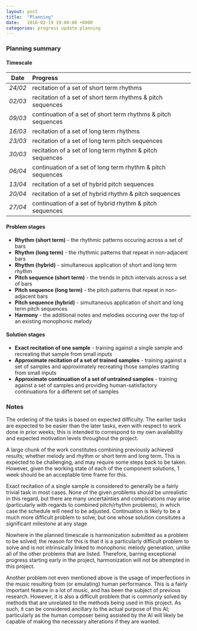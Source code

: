 ```yaml
---
layout: post
title:  "Planning"
date:   2016-02-19 19:00:00 +0000
categories: progress update planning
---
```

### Planning summary

#### Timescale

| Date    | Progress                                                      |
|---------|:--------------------------------------------------------------|
| *24/02* | recitation of a set of short term rhythms                     |
| *02/03* | recitation of a set of short term rhythms & pitch sequences   |
| *09/03* | continuation of a set of short term rhythms & pitch sequences |
| *16/03* | recitation of a set of long term rhythms                      |
| *23/03* | recitation of a set of long term pitch sequences              |
| *30/03* | recitation of a set of long term rhythm & pitch sequences     |
| *06/04* | continuation of a set of long term rhythm & pitch sequences   |
| *13/04* | recitation of a set of hybrid pitch sequences                 |
| *20/04* | recitation of a set of hybrid rhythm & pitch sequences        |
| *27/04* | continuation of a set of hybrid rhythm & pitch sequences      |

#### Problem stages

* **Rhythm (short term)** - the rhythmic patterns occuring across a set of 
bars
* **Rhythm (long term)** - the rhythmic patterns that repeat in non-adjacent 
bars
* **Rhythm (hybrid)** - simultaneous application of short and long term rhythm
* **Pitch sequence (short term)** - the trends in pitch intervals across a set 
of bars
* **Pitch sequence (long term)** - the pitch patterns that repeat in 
non-adjacent bars
* **Pitch sequence (hybrid)** - simultaneous application of short and long 
term pitch sequences
* **Harmony** - the additional notes and melodies occuring over the top of an 
existing monophonic melody

#### Solution stages

* **Exact recitation of one sample** - training against a single sample and 
recreating that sample from small inputs
* **Approximate recitation of a set of trained samples** - training against a 
set of samples and approximately recreating those samples starting from small 
inputs
* **Approximate continuation of a set of untrained samples** - training 
against a set of samples and providing human-satisfactory continuations for a 
different set of samples

### Notes

The ordering of the tasks is based on expected difficulty. The earlier tasks 
are expected to be easier than the later tasks, even with respect to work done 
in prior weeks; this is intended to correspond to my own availability and 
expected motivation levels throughout the project. 

A large chunk of the work constitutes combining previously achieved results; 
whether melody and rhythm or short term and long term. This is expected to be 
challenging, and may require some steps back to be taken. However, given the 
working state of each of the component solutions, 1 week should be an 
acceptable time frame for this.

Exact recitation of a single sample is considered to generally be a fairly 
trivial task in most cases. None of the given problems should be unrealistic 
in this regard, but there are many uncertainties and complications may arise 
(particularly with regards to combined pitch/rhythm problems), in which case 
the schedule will need to be adjusted. Continuation is likely to be a much 
more difficult problem to solve, but one whose solution consitutes a 
significant milestone at any stage

Nowhere in the planned timescale is harmonization submitted as a problem to be 
solved; the reason for this is that it is a particularly difficult problem to 
solve and is not intrinsically linked to monophonic melody generation, unlike 
all of the other problems that are listed. Therefore, barring exceptional 
progress starting early in the project, harmonization will not be attempted in 
this project.

Another problem not even mentioned above is the usage of imperfections in the 
music resulting from (or emulating) human performance. This is a fairly 
important feature in a lot of music, and has been the subject of previous 
research. However, it is also a difficult problem that is commonly solved by 
methods that are unrelated to the methods being used in this project. As such, 
it can be considered ancillary to the actual purpose of this AI; particularly 
as the human composer being assisted by the AI will likely be capable of 
making the necessary alterations if they are wanted.
